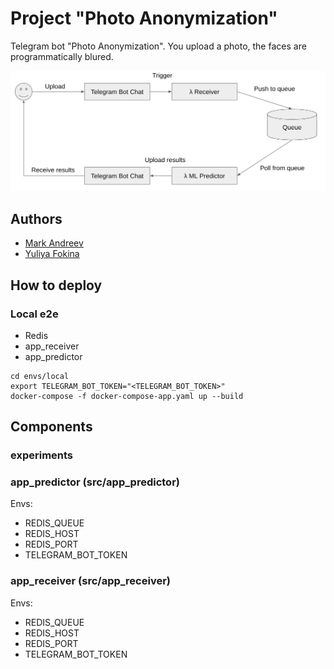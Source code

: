 # Project "Photo Anonymization"

Telegram bot "Photo Anonymization". You upload a photo, the faces are programmatically blured.

![Image](docs/images/v0-prototype.png)

## Authors

- [Mark Andreev](https://github.com/mrk-andreev)
- [Yuliya Fokina](https://github.com/foookinaaa)

## How to deploy

### Local e2e

- Redis
- app_receiver
- app_predictor

```
cd envs/local
export TELEGRAM_BOT_TOKEN="<TELEGRAM_BOT_TOKEN>"
docker-compose -f docker-compose-app.yaml up --build
```

## Components

### experiments

### app_predictor (src/app_predictor)

Envs:

- REDIS_QUEUE
- REDIS_HOST
- REDIS_PORT
- TELEGRAM_BOT_TOKEN

### app_receiver (src/app_receiver)

Envs:

- REDIS_QUEUE
- REDIS_HOST
- REDIS_PORT
- TELEGRAM_BOT_TOKEN
